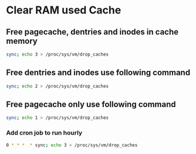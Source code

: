 # Clear RAM used Cache
## Free pagecache, dentries and inodes in cache memory
```sh
sync; echo 3 > /proc/sys/vm/drop_caches
```

## Free dentries and inodes use following command
```sh
sync; echo 2 > /proc/sys/vm/drop_caches
```

## Free pagecache only use following command
```sh
sync; echo 1 > /proc/sys/vm/drop_caches
```

### Add cron job to run hourly
```sh
0 * * *  * sync; echo 3 > /proc/sys/vm/drop_caches
```